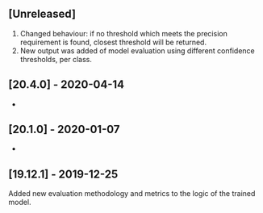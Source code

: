 ## [Unreleased]
1. Changed behaviour: if no threshold which meets the precision requirement is found, closest threshold will be
returned.
2. New output was added of model evaluation using different confidence thresholds, per class.


## [20.4.0] - 2020-04-14
-


## [20.1.0] - 2020-01-07
-

## [19.12.1] - 2019-12-25
Added new evaluation methodology and metrics to the logic of the trained model.
